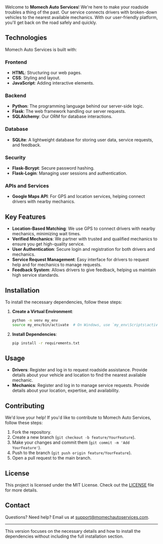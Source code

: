 Welcome to **Momech Auto Services**! We're here to make your roadside troubles a thing of the past. Our service connects drivers with broken-down vehicles to the nearest available mechanics. With our user-friendly platform, you'll get back on the road safely and quickly.

## Technologies

Momech Auto Services is built with:

### Frontend
- **HTML**: Structuring our web pages.
- **CSS**: Styling and layout.
- **JavaScript**: Adding interactive elements.

### Backend
- **Python**: The programming language behind our server-side logic.
- **Flask**: The web framework handling our server requests.
- **SQLAlchemy**: Our ORM for database interactions.

### Database
- **SQLite**: A lightweight database for storing user data, service requests, and feedback.

### Security
- **Flask-Bcrypt**: Secure password hashing.
- **Flask-Login**: Managing user sessions and authentication.

### APIs and Services
- **Google Maps API**: For GPS and location services, helping connect drivers with nearby mechanics.

## Key Features

- **Location-Based Matching**: We use GPS to connect drivers with nearby mechanics, minimizing wait times.
- **Verified Mechanics**: We partner with trusted and qualified mechanics to ensure you get high-quality service.
- **User Authentication**: Secure login and registration for both drivers and mechanics.
- **Service Request Management**: Easy interface for drivers to request help and for mechanics to manage requests.
- **Feedback System**: Allows drivers to give feedback, helping us maintain high service standards.

## Installation

To install the necessary dependencies, follow these steps:

1. **Create a Virtual Environment**:
    ```bash
    python -m venv my_env
    source my_env/bin/activate  # On Windows, use `my_env\Scripts\activate`
    ```

2. **Install Dependencies**:
    ```bash
    pip install -r requirements.txt
    ```

## Usage

- **Drivers**: Register and log in to request roadside assistance. Provide details about your vehicle and location to find the nearest available mechanic.
- **Mechanics**: Register and log in to manage service requests. Provide details about your location, expertise, and availability.

## Contributing

We'd love your help! If you'd like to contribute to Momech Auto Services, follow these steps:

1. Fork the repository.
2. Create a new branch (`git checkout -b feature/YourFeature`).
3. Make your changes and commit them (`git commit -m 'Add YourFeature'`).
4. Push to the branch (`git push origin feature/YourFeature`).
5. Open a pull request to the main branch.

## License

This project is licensed under the MIT License. Check out the [LICENSE](LICENSE) file for more details.

## Contact

Questions? Need help? Email us at support@momechautoservices.com.

---

This version focuses on the necessary details and how to install the dependencies without including the full installation section.
